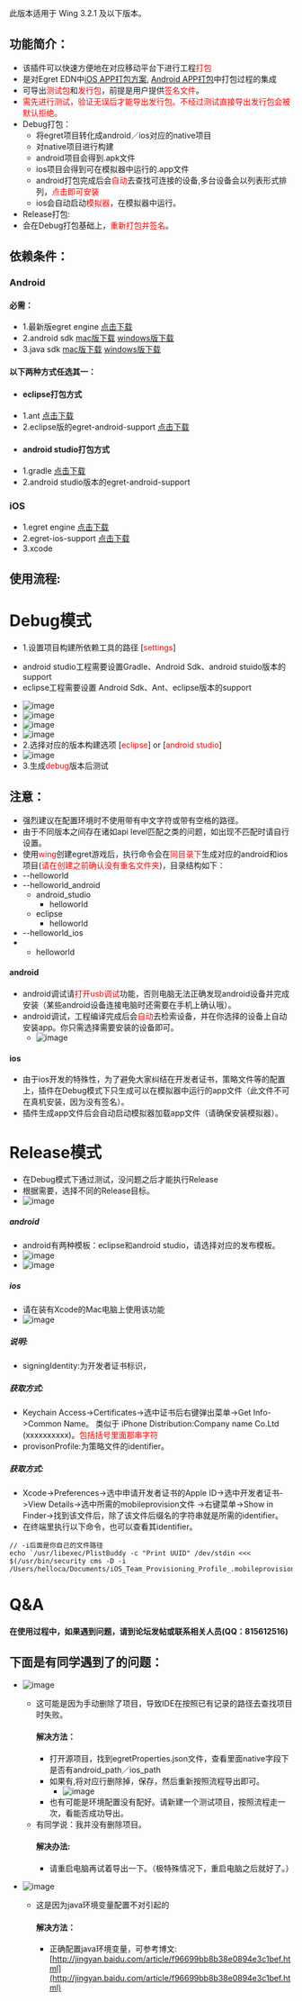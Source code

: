 此版本适用于 Wing 3.2.1 及以下版本。

## 功能简介：
- 该插件可以快速方便地在对应移动平台下进行工程<font color=red>打包</font>
- 是对Egret EDN中[iOS APP打包方案](../../../Engine2D/publish/publishIOS/README.md), [Android APP打包](../../../Engine2D/publish/publishAndroid/README.md)中打包过程的集成
- 可导出<font color=red>测试包</font>和<font color=red>发行包</font>，前提是用户提供<font color=red>签名文件</font>。
- <font color=red>需先进行测试，验证无误后才能导出发行包。不经过测试直接导出发行包会被默认拒绝。</font>
- Debug打包：
  - 将egret项目转化成android／ios对应的native项目
  - 对native项目进行构建
   - android项目会得到.apk文件
   - ios项目会得到可在模拟器中运行的.app文件
  - android打包完成后会<font color=red>自动</font>去查找可连接的设备,多台设备会以列表形式排列，<font color=red>点击即可安装</font>
  - ios会自动启动<font color=red>模拟器</font>，在模拟器中运行。
- Release打包:
 - 会在Debug打包基础上，<font color=red>重新打包并签名</font>。

  
 
 


## 依赖条件：
### Android
#### 必需：
* 1.最新版egret engine [点击下载](http://www.egret.com/products/engine.html) 
* 2.android sdk [mac版下载](http://pan.baidu.com/s/1dD8WUL7) [windows版下载](http://pan.baidu.com/s/1gdsDRn9)
* 3.java sdk [mac版下载](http://www.oracle.com/technetwork/java/javase/downloads/jdk8-downloads-2133151.html) [windows版下载](http://www.oracle.com/technetwork/java/javase/downloads/jdk8-downloads-2133151.html)

#### 以下两种方式任选其一：
* #### eclipse打包方式
* 1.ant [点击下载](http://ant.apache.org/bindownload.cgi)
* 2.eclipse版的egret-android-support [点击下载](http://www.egret.com/products/products-others.html#egret-support)
* #### android studio打包方式
* 1.gradle [点击下载](https://services.gradle.org/distributions)
* 2.android studio版本的egret-android-support

### iOS
* 1.egret engine [点击下载](http://www.egret.com/products/engine.html) 
* 2.egret-ios-support [点击下载](http://www.egret.com/products/products-others.html#egret-support)
* 3.xcode

## 使用流程:
# Debug模式
* 1.设置项目构建所依赖工具的路径 [<font color=red>settings</font>]
 - android studio工程需要设置Gradle、Android Sdk、android stuido版本的support
 - eclipse工程需要设置 Android Sdk、Ant、eclipse版本的support
* ![image](577dcbf6a2f12.png)
* ![image](577dcbf6650ed.png)
* ![image](577dcbf6adda0.png)
* ![image](577dcbf684295.png)
* 2.选择对应的版本构建选项 [<font color=red>eclipse</font>] or [<font color=red>android studio</font>]
* ![image](577dcbf6bd97a.png)
* 3.生成<font color=red>debug</font>版本后测试




## 注意：
- 强烈建议在配置环境时不使用带有中文字符或带有空格的路径。
- 由于不同版本之间存在诸如api level匹配之类的问题，如出现不匹配时请自行设置。
- 使用<font color=red>wing</font>创建egret游戏后，执行命令会在<font color=red>同目录下</font>生成对应的android和ios项目(<font color=red>请在创建之前确认没有重名文件夹</font>)，目录结构如下：
 - --helloworld
 - --helloworld_android
   - android_studio
     - helloworld
   - eclipse
     - helloworld
 - --helloworld_ios
 - - helloworld


#### android
- android调试请<font color=red>打开usb调试</font>功能，否则电脑无法正确发现android设备并完成安装（某些android设备连接电脑时还需要在手机上确认哦）。
- android调试，工程编译完成后会<font color=red>自动</font>去检索设备，并在你选择的设备上自动安装app。你只需选择需要安装的设备即可。
  - ![image](577dcc5a98c4d.png)
  
#### ios
- 由于ios开发的特殊性，为了避免大家纠结在开发者证书，策略文件等的配置上，插件在Debug模式下只生成可以在模拟器中运行的app文件（此文件不可在真机安装，因为没有签名）。
- 插件生成app文件后会自动启动模拟器加载app文件（请确保安装模拟器）。
   
# Release模式
- 在Debug模式下通过测试，没问题之后才能执行Release
- 根据需要，选择不同的Release目标。
 - ![image](577dcc675a292.png)
##### android
 - android有两种模板：eclipse和android studio，请选择对应的发布模板。
 - ![image](577dcc676790f.png)
 - ![image](577dcc677bb4a.png)
##### ios
 - 请在装有Xcode的Mac电脑上使用该功能
 - ![image](577dcc678840d.png)
 ##### 说明:
  - signingIdentity:为开发者证书标识，
  ##### 获取方式:
   - Keychain Access->Certificates->选中证书后右键弹出菜单->Get Info->Common Name。
  类似于 iPhone Distribution:Company name Co.Ltd (xxxxxxxxxx)。<font color=red>包括括号里面那串字符</font>
  - provisonProfile:为策略文件的identifier。
  ##### 获取方式:
   - Xcode->Preferences->选中申请开发者证书的Apple ID->选中开发者证书->View Details->选中所需的mobileprovision文件
   ->右键菜单->Show in Finder->找到该文件后，除了该文件后缀名的字符串就是所需的identifier。
   - 在终端里执行以下命令，也可以查看其identifier。
   ```
   // -i后面是你自己的文件路径
   echo `/usr/libexec/PlistBuddy -c "Print UUID" /dev/stdin <<< $(/usr/bin/security cms -D -i /Users/helloca/Documents/iOS_Team_Provisioning_Profile_.mobileprovision)`
   ```
   
# Q&A
#### 在使用过程中，如果遇到问题，请到论坛发帖或联系相关人员(QQ：815612516)
## 下面是有同学遇到了的问题：
- ![image](577dcc763c91a.png)
  - 这可能是因为手动删除了项目，导致IDE在按照已有记录的路径去查找项目时失败。
    #### 解决方法：
      - 打开源项目，找到egretProperties.json文件，查看里面native字段下是否有android_path／ios_path
      - 如果有,将对应行删除掉，保存，然后重新按照流程导出即可。
        - ![image](577dcc7e6a4c4.png)
      - 也有可能是环境配置没有配好。请新建一个测试项目，按照流程走一次，看能否成功导出。
  - 有同学说：我并没有删除项目。
    #### 解决办法:
      - 请重启电脑再试着导出一下。（极特殊情况下，重启电脑之后就好了。）

- ![image](577dcc7e5a343.png)
  - 这是因为java环境变量配置不对引起的
    #### 解决方法：
    - 正确配置java环境变量，可参考博文:[http://jingyan.baidu.com/article/f96699bb8b38e0894e3c1bef.html](http://jingyan.baidu.com/article/f96699bb8b38e0894e3c1bef.html)




 
 



